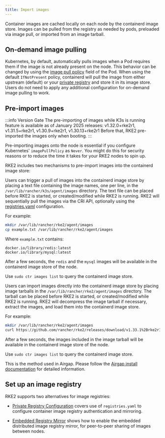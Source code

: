```yaml
---
title: Import images
---
```


Container images are cached locally on each node by the containerd image store. Images can be pulled from the registry as needed by pods, preloaded via image pull, or imported from an image tarball.

## On-demand image pulling

Kubernetes, by default, automatically pulls images when a Pod requires them if the image is not already present on the node. This behavior can be changed by using the [image pull policy](https://kubernetes.io/docs/concepts/containers/images/#image-pull-policy) field of the Pod. When using the default `IfNotPresent` policy, containerd will pull the image from either upstream (default) or your [private registry](install/private_registry.md) and store it in its image store. Users do not need to apply any additional configuration for on-demand image pulling to work.


## Pre-import images
:::info Version Gate
The pre-importing of images while K3s is running feature is available as of January 2025 releases: v1.32.0+rke2r1, v1.31.5+rke2r1, v1.30.9+rke2r1, v1.30.13+rke2r1
Before that, RKE2 pre-imported the images only when booting.
:::

Pre-importing images onto the node is essential if you configure Kubernetes' `imagePullPolicy` as `Never`. You might do this for security reasons or to reduce the time it takes for your RKE2 nodes to spin up.

RKE2 includes two mechanisms to pre-import images into the containerd image store:

<Tabs groupId="import-images" queryString>
<TabItem value="Online image importing" default>

Users can trigger a pull of images into the containerd image store by placing a text file containing the image names, one per line, in the `/var/lib/rancher/k3s/agent/images` directory. The text file can be placed before RKE2 is started, or created/modified while RKE2 is running. RKE2 will sequentially pull the images via the CRI API, optionally using the [registries.yaml](install/private_registry.md) configuration.

For example:

```bash
mkdir /var/lib/rancher/rke2/agent/images
cp example.txt /var/lib/rancher/rke2/agent/images
```

Where `example.txt` contains:

```
docker.io/library/redis:latest
docker.io/library/mysql:latest
```

After a few seconds, the `redis` and the `mysql` images will be available in the containerd image store of the node. 

Use `sudo ctr images list` to query the containerd image store.

</TabItem>
<TabItem value="Offline image importing">

Users can import images directly into the containerd image store by placing image tarballs in the `/var/lib/rancher/rke2/agent/images` directory. The tarball can be placed before RKE2 is started, or created/modified while RKE2 is running. RKE2 will decompress the image tarball if necessary, extract the images, and load them into the containerd image store.

For example:

```bash
mkdir /var/lib/rancher/rke2/agent/images
curl https://github.com/rancher/rke2/releases/download/v1.33.1%2Brke2r1/rke2-images.linux-amd64.tar.zst -O  /var/lib/rancher/rke2/agent/images/rke2-images-amd64.tar.zst
```

After a few seconds, the images included in the image tarball will be available in the containerd image store of the node. 

Use `sudo ctr images list` to query the containerd image store.

This is the method used in Airgap. Please follow the [Airgap install documentation](install/airgap.md) for detailed information.

</TabItem>
</Tabs>

## Set up an image registry

RKE2 supports two alternatives for image registries:

* [Private Registry Configuration](install/private_registry.md) covers use of `registries.yaml` to configure container image registry authentication and mirroring.

* [Embedded Registry Mirror](install/registry_mirror.md) shows how to enable the embedded distributed image registry mirror, for peer-to-peer sharing of images between nodes.
